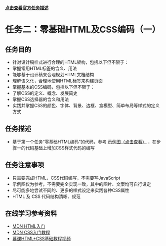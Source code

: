 [**点击查看官方任务描述**](http://ife.baidu.com/2016/task/detail?taskId=2)

# 任务二：零基础HTML及CSS编码（一）

## 任务目的

 - 针对设计稿样式进行合理的HTML架构，包括以下但不限于：
 - 掌握常用HTML标签的含义、用法
 - 能够基于设计稿来合理规划HTML文档结构
 - 理解语义化，合理地使用HTML标签来构建页面
 - 掌握基本的CSS编码，包括以下但不限于：
 - 了解CSS的定义、概念、发展简史
 - 掌握CSS选择器的含义和用法
 - 实践并掌握CSS的颜色、字体、背景、边框、盒模型、简单布局等样式的定义方式

## 任务描述

 - 基于第一个任务“零基础HTML编码”的代码，参考 [示例图（点击查看）](http://7xrp04.com1.z0.glb.clouddn.com/task_1_2_1.jpg) ，在步骤一的代码基础上增加CSS样式代码的编写

## 任务注意事项

 - 只需要完成HTML，CSS代码编写，不需要写JavaScript
 - 示例图仅为参考，不需要完全实现一致，其中的图片、文案均可自行设定
 - 尽可能多地尝试不同的、更多的样式设定来实践各种CSS属性
 - HTML 及 CSS 代码结构清晰、规范

## 在线学习参考资料

 - [MDN HTML入门](https://developer.mozilla.org/zh-CN/docs/Web/Guide/HTML/Introduction)
 - [MDN CSS入门教程](https://developer.mozilla.org/zh-CN/docs/Web/Guide/CSS/Getting_started)
 - [慕课HTML+CSS基础教程视频](http://www.imooc.com/learn/9)